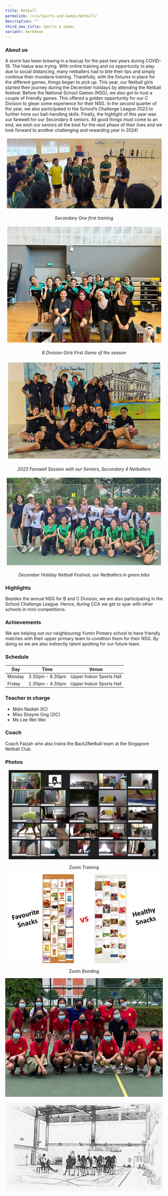 ```yaml
---
title: Netball
permalink: /cca/Sports-and-Games/Netball/
description: ""
third_nav_title: Sports & Games
variant: markdown
---
```

### **About us**

A storm has been brewing in a teacup for the past two years during COVID-19. The hiatus was trying. With online training and no opportunity to play due to social distancing, many netballers had to bite their lips and simply continue their mundane training. Thankfully, with the fixtures in place for the different games, things began to pick up. This year, our Netball girls started their journey during the December holidays by attending the Netball festival. Before the National School Games (NSG), we also got to host a couple of friendly games. This offered a golden opportunity for our C Division to glean some experience for their NSG. In the second quarter of the year, we also participated in the School’s Challenge League 2023 to further hone our ball-handling skills. Finally, the highlight of this year was our farewell for our Secondary 4 seniors. All good things must come to an end, we wish our seniors all the best for the next phase of their lives and we look forward to another challenging and rewarding year in 2024!

![](/images/CCA/Netball/netball_2023_01.png)
<p align="center"><i>Secondary One first training</i></p>

![](/images/CCA/Netball/netball_2023_02.png)
<p align="center"><i>B Division Girls First Game of the season</i></p>

![](/images/CCA/Netball/netball_2023_03.png)
<p align="center"><i>2023 Farewell Session with our Seniors, Secondary 4 Netballers</i></p>

![](/images/CCA/Netball/netball_2023_04.png)
<p align="center"><i>December Holiday Netball Festival, our Netballers in green bibs</i></p>

### **Highlights**

Besides the annual NSG for B and C Division, we are also participating in the School Challenge League. Hence, during CCA we get to spar with other schools in mini-competitions.

### **Achievements**

We are helping out our neighbouring Yumin Primary school to have friendly matches with their upper primary team to condition them for their NSG. By doing so we are also indirectly talent spotting for our future team.

### **Schedule**

| Day | Time | Venue |
| -------- | -------- | -------- |
| Monday | 3.30pm - 6.30pm | Upper Indoor Sports Hall |
| Friday | 1.30pm - 4.30pm | Upper Indoor Sports Hall |

### **Teacher in charge**

* Mdm Nadiah (IC)  
* Miss Shayne Ong (2IC)  
* Ms Lee Wei Wei

### **Coach**

Coach Faizah who also trains the Back2Netball team at the Singapore Netball Club
  
### **Photos**

![](/images/Zoom%20Training.jpeg)
<center>Zoom Training</center>

![](/images/Zoom%20Bonding.jpeg)
<center>Zoom Bonding</center>

<!--
![](/images/Group%202.jpeg)
<center>Celebrating coach's special day </center>
--->

![](/images/Team%201.jpeg)
<!--
![](/images/Team%202.jpeg)
--->

![](/images/Training.jpeg)